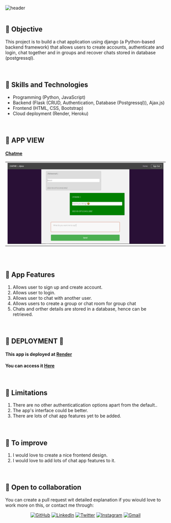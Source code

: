 ![header](https://capsule-render.vercel.app/api?type=wave&color=gradient&height=300&section=header&text=Django%20Chat%20Application&fontSize=50)
<br><br>

## 📍 Objective 
This project is to build a chat application using django (a Python-based backend framework) that allows users to create accounts, authenticate and login, chat together and in groups and recover chats stored in database (postgressql).
<br><br><br>



## 📍 Skills and Technologies

* Programming (Python, JavaScript)
* Backend (Flask (CRUD, Authentication, Database (Postgressql)), Ajax.js)
* Frontend (HTML, CSS, Bootstrap)
* Cloud deployment (Render, Heroku)
<br><br><br>



## 📍 APP VIEW

#### [Chatme](https://chatme-j3g1.onrender.com/)
| | 
|:-|
| <img alt="Loan" src="https://github.com/Ajisco/Ajisco/blob/main/images/chatme.png">|

<br><br>


## 📍 App Features
1. Allows user to sign up and create account.
2. Allows user to login.
3. Allows user to chat with another user.
4. Allows users to create a group or chat room for group chat
5. Chats and orther details are stored in a database, hence can be retrieved.<br><br><br>




## 📍 DEPLOYMENT 🚀

#### This app is deployed at [Render](https://render.com/)
	
#### You can access it [Here](https://chatme-j3g1.onrender.com/) <br><br><br>


## 📍 Limitations
1. There are no other authenticatication options apart from the default..
2. The app's interface could be better.
3. There are lots of chat app features yet to be added.<br><br><br>

## 📍 To improve
1. I would love to create a nice frontend design.
2. I would love to add lots of chat app features to it.
<br><br><br>

## 📍 Open to collaboration
You can  create a pull request wit detailed explanation if you wiould love to work more on this, or contact me through:
<p align="center">
	<a href="https://github.com/Ajisco" target="_blank"><img src="https://img.icons8.com/bubbles/50/000000/github.png" alt="GitHub"/></a>
	<a href="https://www.linkedin.com/in/abdulquddusajibade" target="_blank"><img src="https://img.icons8.com/bubbles/50/000000/linkedin.png" alt="LinkedIn"/></a>
	<a href="https://mobile.twitter.com/dayo_ajisco" target="_blank"><img src="https://img.icons8.com/twitter.png" alt="Twitter"/></a>
  <a href="https://instagram.com/Dayo_Ajisco" target="_blank"><img src="https://img.icons8.com/bubbles/50/000000/instagram.png" alt="Instagram"/></a>
	<a href="mailto:ajiscomorac@gmail.com" target="_blank"><img src="https://img.icons8.com/bubbles/50/000000/gmail.png" alt="Gmail"/></a>
</p>
